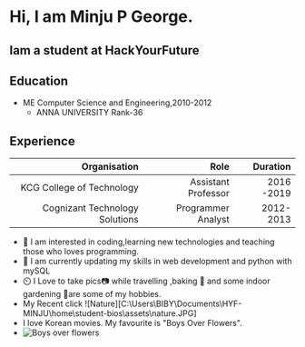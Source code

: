 # Hi, I am Minju P George.

## Iam a student at HackYourFuture

## Education

- ME Computer Science and Engineering,2010-2012
  - ANNA UNIVERSITY Rank-36

## Experience

|                   Organisation |                Role |   Duration |
| -----------------------------: | ------------------: | ---------: |
|      KCG College of Technology | Assistant Professor | 2016 -2019 |
| Cognizant Technology Solutions |  Programmer Analyst |  2012-2013 |

- 👀 I am interested in coding,learning new technologies and teaching those who
  loves programming.
- 🌱 I am currently updating my skills in web development and python with mySQL
- ⏲️ I Love to take pics📷 while travelling ,baking 🍰 and some indoor gardening
  🎋are some of my hobbies.
-  My Recent click ![Nature][C:\Users\BIBY\Documents\HYF-MINJU\home\student-bios\assets\nature.JPG]
- I love Korean movies. My favourite is "Boys Over Flowers".
- ![Boys over flowers](https://upload.wikimedia.org/wikipedia/en/6/65/Boys_Over_Flowers_%28TV_series%29_poster.jpg)

